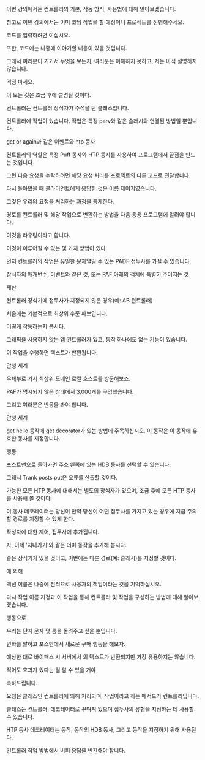 이번 강의에서는 컴트롤러의 기본, 작동 방식, 사용법에 대해 알아보겠습니다.

참고로 이번 강의에서는 이미 코딩 작업을 할 예정이니 프로젝트를 진행해주세요.

코드를 입력하려면 여십시오.

또한, 코드에는 나중에 이야기할 내용이 있을 것입니다.

그래서 여러분이 거기서 무엇을 보든지, 여러분은 이해하지 못하고, 저는 아직 설명하지 않습니다.

걱정 마세요.

이 모든 것은 조금 후에 설명될 것이다.

컨트롤러는 컨트롤러 장식자가 주석을 단 클래스입니다.

컨트롤러에 작업이 있습니다. 작업은 특정 parv와 같은 슬래시와 연결된 방법일 뿐입니다.

get or again과 같은 이벤트와 htp 동사

컨트롤러의 역할은 특정 Puff 동사와 HTP 동사를 사용하여 프로그램에서 끝점을 만드는 것입니다.

그런 다음 요청을 수락하려면 해당 요청 처리를 프로젝트의 다른 코드로 전달합니다.

다시 돌아왔을 때 클라이언트에게 응답한 것은 이름 제어기였습니다.

그것은 우리의 요청을 처리하는 과정을 통제한다.

경로를 컨트롤러 및 해당 작업으로 변환하는 방법을 다음 응용 프로그램에 알려야 합니다.

이것을 라우팅이라고 합니다.

이것이 이루어질 수 있는 몇 가지 방법이 있다.

먼저 컨트롤러의 작업은 유일한 문자열일 수 있는 PADF 접두사를 가질 수 있습니다.

장식자의 매개변수, 이벤트와 같은 것, 또는 PAF 아래의 객체에 특별히 주어지는 것

재산

컨트롤러 장식기에 접두사가 지정되지 않은 경우(예: AB 컨트롤러)

처음에는 기본적으로 최상위 수준 파브입니다.

어떻게 작동하는지 봅시다.

그래픽을 사용하지 않는 앱 컨트롤러가 있고, 동작 하나에도 없는 기능이 있습니다.

이 작업을 수행하면 텍스트가 반환됩니다.

안녕 세계

우체부로 가서 최상위 도메인 로컬 호스트를 방문해보죠.

PAF가 명시되지 않은 상태에서 3,000개를 구입했습니다.

그리고 여러분은 반응을 봐야 합니다.

안녕 세계

get hello 동작에 get decorator가 있는 방법에 주목하십시오. 이 동작은 이 동작에 유효한 동사를 지정합니다.

행동

포스트맨으로 돌아가면 주소 왼쪽에 있는 HDB 동사를 선택할 수 있습니다.

그래서 Trank posts put은 오류를 산출할 것이다.

가능한 모든 HTP 동사에 대해서는 별도의 장식자가 있으며, 조금 후에 모든 HTP 동사를 사용해 볼 것이다.

이 동사 데코레이터는 당신이 만약 당신이 어떤 접두사를 가지고 있는 경우에 지금 주의할 경로를 지정할 수 있게 한다.

작성자에 대한 제어, 접두사에 추가됩니다.

자, 이제 '지나가기'와 같은 더미 동작을 추가해 봅시다.

좋은 장식기가 있을 것이고, 이번에는 다른 경로(예: 슬래시)를 지정할 것이다.

에 의해

액션 이름은 나중에 전적으로 사용자의 책임이라는 것을 기억하십시오.

다시 작업 이름 지정과 이 작업을 통해 컨트롤러 및 작업을 구성하는 방법에 대해 알아보겠습니다.

행동으로

우리는 단지 문자 몇 통을 돌려주고 싶을 뿐입니다.

변화를 말하고 포스만에서 새로운 구매 행동을 해보자.

예상한 대로 바이패스 시 서버에서 의 텍스트가 반환되지만 가장 유용하지는 않습니다.

적어도 효과가 있다는 걸 알 수 있을 거야

축하드립니다.



요청은 클래스인 컨트롤러에 의해 처리되며, 작업이라고 하는 메서드가 컨트롤러입니다.

클래스는 컨트롤러, 데코레이터로 꾸며져 있으며 접두사의 유형을 지정하는 데 사용할 수 있습니다.

HTP 동사 데코레이터는 동작, 동작의 HDB 동사, 그리고 동작을 지정하기 위해 사용된다.

컨트롤러 작업 방법에서 버퍼 응답을 반환해야 합니다.
